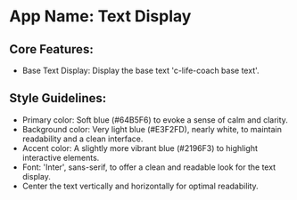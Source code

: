 # **App Name**: Text Display

## Core Features:

- Base Text Display: Display the base text 'c-life-coach base text'.

## Style Guidelines:

- Primary color: Soft blue (#64B5F6) to evoke a sense of calm and clarity.
- Background color: Very light blue (#E3F2FD), nearly white, to maintain readability and a clean interface.
- Accent color: A slightly more vibrant blue (#2196F3) to highlight interactive elements.
- Font: 'Inter', sans-serif, to offer a clean and readable look for the text display.
- Center the text vertically and horizontally for optimal readability.